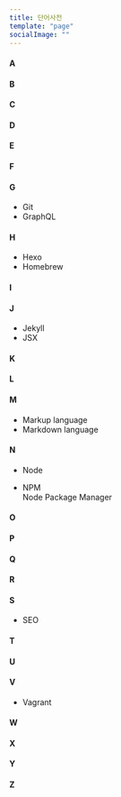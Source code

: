 ```yaml
---
title: 단어사전
template: "page"
socialImage: ""
---
```


#### A
#### B
#### C
#### D
#### E
#### F
#### G
- Git
- GraphQL  

#### H
- Hexo
- Homebrew  

#### I
#### J
- Jekyll
- JSX  

#### K
#### L
#### M
- Markup language
- Markdown language  

#### N
- Node

- NPM  
Node Package Manager  

#### O
#### P
#### Q
#### R
#### S
- SEO  

#### T
#### U
#### V
- Vagrant  

#### W
#### X
#### Y
#### Z